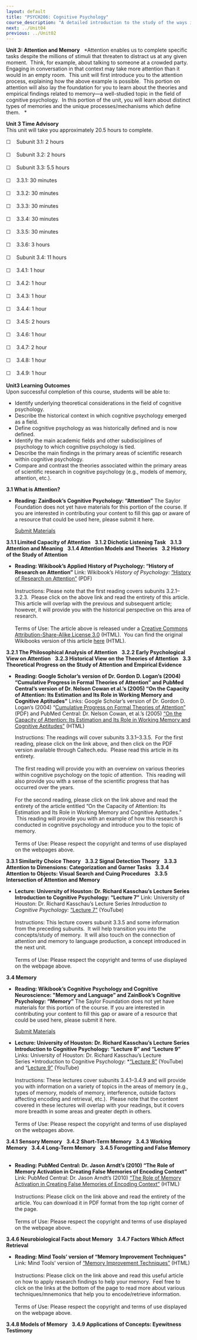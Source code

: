 ```yaml
---
layout: default
title: "PSYCH206: Cognitive Psychology"
course_description: "A detailed introduction to the study of the ways in which we come to know about the world around us and about one another."
next: ../Unit04
previous: ../Unit02
---
```

**Unit 3: Attention and Memory** <span id="3"></span> 
*Attention enables us to complete specific tasks despite the millions of
stimuli that threaten to distract us at any given moment.  Think, for
example, about talking to someone at a crowded party.  Engaging in
conversation in that context may take more attention than it would in an
empty room.  This unit will first introduce you to the attention
process, explaining how the above example is possible.  This portion on
attention will also lay the foundation for you to learn about the
theories and empirical findings related to memory—a well-studied topic
in the field of cognitive psychology.  In this portion of the unit, you
will learn about distinct types of memories and the unique
processes/mechanisms which define them.   *

**Unit 3 Time Advisory**  
This unit will take you approximately 20.5 hours to complete.

<span class="Apple-style-span"
style="font-family: Helvetica, Arial, sans-serif; font-size: 14px; line-height: 21px; ">☐
   </span>Subunit 3.1: 2 hours  
  
 <span class="Apple-style-span"
style="font-family: Helvetica, Arial, sans-serif; font-size: 14px; line-height: 21px; ">☐
   </span>Subunit 3.2: 2 hours  
  
 <span class="Apple-style-span"
style="font-family: Helvetica, Arial, sans-serif; font-size: 14px; line-height: 21px; ">☐
   </span>Subunit 3.3: 5.5 hours  
  
<span class="Apple-style-span"
style="font-family: Helvetica, Arial, sans-serif; font-size: 14px; line-height: 21px; ">☐
   </span>3.3.1: 30 minutes

<span class="Apple-style-span"
style="font-family: Helvetica, Arial, sans-serif; font-size: 14px; line-height: 21px; ">☐
   </span>3.3.2: 30 minutes  
  
 <span class="Apple-style-span"
style="font-family: Helvetica, Arial, sans-serif; font-size: 14px; line-height: 21px; ">☐
   </span>3.3.3: 30 minutes  
  
 <span class="Apple-style-span"
style="font-family: Helvetica, Arial, sans-serif; font-size: 14px; line-height: 21px; ">☐
   </span>3.3.4: 30 minutes  
  
 <span class="Apple-style-span"
style="font-family: Helvetica, Arial, sans-serif; font-size: 14px; line-height: 21px; ">☐
   </span>3.3.5: 30 minutes  
  
 <span class="Apple-style-span"
style="font-family: Helvetica, Arial, sans-serif; font-size: 14px; line-height: 21px; ">☐
   </span>3.3.6: 3 hours

<span class="Apple-style-span"
style="font-family: Helvetica, Arial, sans-serif; font-size: 14px; line-height: 21px; ">☐
   </span>Subunit 3.4: 11 hours

<span class="Apple-style-span"
style="font-family: Helvetica, Arial, sans-serif; font-size: 14px; line-height: 21px; ">☐
   </span>3.4.1: 1 hour  
  
 <span class="Apple-style-span"
style="font-family: Helvetica, Arial, sans-serif; font-size: 14px; line-height: 21px; ">☐
   </span>3.4.2: 1 hour  
  
 <span class="Apple-style-span"
style="font-family: Helvetica, Arial, sans-serif; font-size: 14px; line-height: 21px; ">☐
   </span>3.4.3: 1 hour

<span class="Apple-style-span"
style="font-family: Helvetica, Arial, sans-serif; font-size: 14px; line-height: 21px; ">☐
   </span>3.4.4: 1 hour

<span class="Apple-style-span"
style="font-family: Helvetica, Arial, sans-serif; font-size: 14px; line-height: 21px; ">☐
   </span>3.4.5: 2 hours

<span class="Apple-style-span"
style="font-family: Helvetica, Arial, sans-serif; font-size: 14px; line-height: 21px; ">☐
   </span>3.4.6: 1 hour

<span class="Apple-style-span"
style="font-family: Helvetica, Arial, sans-serif; font-size: 14px; line-height: 21px; ">☐
   </span>3.4.7: 2 hour

<span class="Apple-style-span"
style="font-family: Helvetica, Arial, sans-serif; font-size: 14px; line-height: 21px; ">☐
   </span>3.4.8: 1 hour

<span class="Apple-style-span"
style="font-family: Helvetica, Arial, sans-serif; font-size: 14px; line-height: 21px; ">☐
   </span>3.4.9: 1 hour

**Unit3 Learning Outcomes**  
Upon successful completion of this course, students will be able to:  
  
-   Identify underlying theoretical considerations in the field of
    cognitive psychology.
-   Describe the historical context in which cognitive psychology
    emerged as a field.
-   Define cognitive psychology as was historically defined and is now
    defined.
-   Identify the main academic fields and other subdisciplines of
    psychology to which cognitive psychology is tied.
-   Describe the main findings in the primary areas of scientific
    research within cognitive psychology.
-   Compare and contrast the theories associated within the primary
    areas of scientific research in cognitive psychology (e.g., models
    of memory, attention, etc.).

**3.1 What is Attention?** <span id="3.1"></span> 
-   **Reading: ZainBook’s Cognitive Psychology: “Attention”**
    The Saylor Foundation does not yet have materials for this portion
    of the course. If you are interested in contributing your content to
    fill this gap or aware of a resource that could be used here, please
    submit it here.

    [Submit Materials](/contribute/)

**3.1.1 Limited Capacity of Attention** <span id="3.1.1"></span> 
**3.1.2 Dichotic Listening Task** <span id="3.1.2"></span> 
**3.1.3 Attention and Meaning** <span id="3.1.3"></span> 
**3.1.4 Attention Models and Theories** <span id="3.1.4"></span> 
**3.2 History of the Study of Attention** <span id="3.2"></span> 
-   **Reading: Wikibook’s Applied History of Psychology: “History of
    Research on Attention”**
    Link: Wikibook’s *History of Psychology:* [“History of Research on
    Attention”](http://www.saylor.org/site/wp-content/uploads/2011/05/History-of-Research-on-Attention.pdf)
    (PDF)  
        
     Instructions: Please note that the first reading covers subunits
    3.2.1–3.2.3.  Please click on the above link and read the entirety
    of this article.  This article will overlap with the previous and
    subsequent article; however, it will provide you with the historical
    perspective on this area of research.  
        
     Terms of Use: The article above is released under a [Creative
    Commons Attribution-Share-Alike License
    3.0](http://creativecommons.org/licenses/by-sa/3.0/) (HTML).  You
    can find the original Wikibooks version of this article
    [here](http://en.wikibooks.org/wiki/Applied_History_of_Psychology/History_of_Research_on_Attention)
    (HTML).

**3.2.1 The Philosophical Analysis of Attention** <span
id="3.2.1"></span> 
**3.2.2 Early Psychological View on Attention** <span
id="3.2.2"></span> 
**3.2.3 Historical View on the Theories of Attention** <span
id="3.2.3"></span> 
**3.3 Theoretical Progress on the Study of Attention and Empirical
Evidence** <span id="3.3"></span> 
-   **Reading: Google Scholar’s version of Dr. Gordon D. Logan’s (2004)
    “Cumulative Progress in Formal Theories of Attention” and PubMed
    Central’s version of Dr. Nelson Cowan et al.’s (2005) “On the
    Capacity of Attention: Its Estimation and Its Role in Working Memory
    and Cognitive Aptitudes”**
    Links: Google Scholar’s version of Dr. Gordon D. Logan’s (2004)
    “[Cumulative Progress on Formal Theories of
    Attention”](http://scholar.google.com/scholar?q=formal+theories+of+attention&hl=en&btnG=Search&lr=lang_en&as_sdt=1%2C9%20)
    (PDF) and PubMed Central: Dr. Nelson Cowan, et al.’s (2005) [“On the
    Capacity of Attention: Its Estimation and Its Role in Working Memory
    and Cognitive
    Aptitudes”](http://www.ncbi.nlm.nih.gov/pmc/articles/PMC2673732/?tool=pubmed)
    (HTML)  
      
     Instructions: The readings will cover subunits 3.3.1–3.3.5.  For
    the first reading, please click on the link above, and then click on
    the PDF version available through Caltech.edu.  Please read this
    article in its entirety.   
        
     The first reading will provide you with an overview on various
    theories within cognitive psychology on the topic of attention. 
    This reading will also provide you with a sense of the scientific
    progress that has occurred over the years.   
        
     For the second reading, please click on the link above and read the
    entirety of the article entitled “On the Capacity of Attention: Its
    Estimation and Its Role in Working Memory and Cognitive Aptitudes.”
     This reading will provide you with an example of how this research
    is conducted in cognitive psychology and introduce you to the topic
    of memory.  
        
     Terms of Use: Please respect the copyright and terms of use
    displayed on the webpages above.

**3.3.1 Similarity Choice Theory** <span id="3.3.1"></span> 
**3.3.2 Signal Detection Theory** <span id="3.3.2"></span> 
**3.3.3 Attention to Dimensions: Categorization and Garner Tasks** <span
id="3.3.3"></span> 
**3.3.4 Attention to Objects: Visual Search and Cuing Procedures** <span
id="3.3.4"></span> 
**3.3.5 Intersection of Attention and Memory** <span id="3.3.5"></span> 
-   **Lecture: University of Houston: Dr. Richard Kasschau’s Lecture
    Series Introduction to Cognitive Psychology: “Lecture 7”**
    Link: University of Houston: Dr. Richard Kasschau’s Lecture Series
    *Introduction to Cognitive Psychology:* [“Lecture
    7”](http://www.youtube.com/watch?v=ihw4a1cYses&feature=player_embedded)
    (YouTube)  
        
     Instructions: This lecture covers subunit 3.3.5 and some
    information from the preceding subunits.  It will help transition
    you into the concepts/study of memory.  It will also touch on the
    connection of attention and memory to language production, a concept
    introduced in the next unit.   
        
     Terms of Use: Please respect the copyright and terms of use
    displayed on the webpage above.

**3.4 Memory** <span id="3.4"></span> 
-   **Reading: Wikibook’s Cognitive Psychology and Cognitive
    Neuroscience: "Memory and Language” and ZainBook’s Cognitive
    Psychology: “Memory”**
    The Saylor Foundation does not yet have materials for this portion
    of the course. If you are interested in contributing your content to
    fill this gap or aware of a resource that could be used here, please
    submit it here.

    [Submit Materials](/contribute/)

-   **Lecture: University of Houston: Dr. Richard Kasschau’s Lecture
    Series Introduction to Cognitive Psychology: “Lecture 8” and
    “Lecture 9”**
    Links: University of Houston: Dr. Richard Kasschau’s Lecture
    Series *Introduction to Cognitive Psychology: *[“Lecture
    8”](http://www.youtube.com/watch?v=WnbNrX5_dT0&feature=player_embedded#at=28) (YouTube)
    and “[Lecture
    9”](http://www.youtube.com/watch?v=Y1JTYRg7CLQ&feature=player_embedded) (YouTube)  
        
     Instructions: These lectures cover subunits 3.4.1–3.4.9 and will
    provide you with information on a variety of topics in the areas of
    memory (e.g., types of memory, models of memory, interference,
    outside factors affecting encoding and retrieval, etc.).  Please
    note that the content covered in these lectures will overlap with
    your readings, but it covers more breadth in some areas and greater
    depth in others.   
        
     Terms of Use: Please respect the copyright and terms of use
    displayed on the webpages above.

**3.4.1 Sensory Memory** <span id="3.4.1"></span> 
**3.4.2 Short-Term Memory** <span id="3.4.2"></span> 
**3.4.3 Working Memory** <span id="3.4.3"></span> 
**3.4.4 Long-Term Memory** <span id="3.4.4"></span> 
**3.4.5 Forogetting and False Memory** <span id="3.4.5"></span> 
-   **Reading: PubMed Central: Dr. Jason Arndt’s (2010) “The Role of
    Memory Activation in Creating False Memories of Encoding Context”**
    Link: PubMed Central: Dr. Jason Arndt’s (2010) [“The Role of Memory
    Activation in Creating False Memories of Encoding
    Context”](http://www.ncbi.nlm.nih.gov/pmc/articles/PMC2846608/?tool=pubmed%20)
    (HTML)  
        
     Instructions: Please click on the link above and read the entirety
    of the article. You can download it in PDF format from the top right
    corner of the page.    
        
     Terms of Use: Please respect the copyright and terms of use
    displayed on the webpage above.

**3.4.6 Neurobiological Facts about Memory** <span id="3.4.6"></span> 
**3.4.7 Factors Which Affect Retrieval** <span id="3.4.7"></span> 
-   **Reading: Mind Tools’ version of “Memory Improvement Techniques”**
    Link: Mind Tools’ version of [“Memory Improvement
    Techniques”](http://www.mindtools.com/memory.html) (HTML)  
        
     Instructions: Please click on the link above and read this useful
    article on how to apply research findings to help your memory.  Feel
    free to click on the links at the bottom of the page to read more
    about various techniques/mnemonics that help you to encode/retrieve
    information.  
        
     Terms of Use: Please respect the copyright and terms of use
    displayed on the webpage above.

**3.4.8 Models of Memory** <span id="3.4.8"></span> 
**3.4.9 Applications of Concepts: Eyewitness Testimony** <span
id="3.4.9"></span> 
